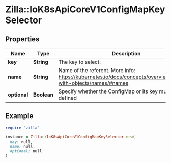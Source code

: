 # Zilla::IoK8sApiCoreV1ConfigMapKeySelector

## Properties

| Name | Type | Description | Notes |
| ---- | ---- | ----------- | ----- |
| **key** | **String** | The key to select. |  |
| **name** | **String** | Name of the referent. More info: https://kubernetes.io/docs/concepts/overview/working-with-objects/names/#names | [optional] |
| **optional** | **Boolean** | Specify whether the ConfigMap or its key must be defined | [optional] |

## Example

```ruby
require 'zilla'

instance = Zilla::IoK8sApiCoreV1ConfigMapKeySelector.new(
  key: null,
  name: null,
  optional: null
)
```

